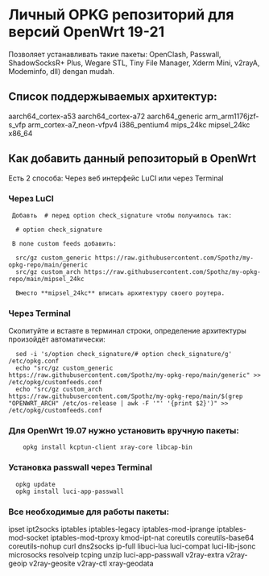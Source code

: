 # Личный OPKG репозиторий для версий OpenWrt 19-21
Позволяет устанавливать такие пакеты: OpenClash, Passwall, ShadowSocksR+ Plus, Wegare STL, Tiny File Manager, Xderm Mini, v2rayA, Modeminfo, dll) dengan mudah.


## Список поддержываемых архитектур:

aarch64_cortex-a53
aarch64_cortex-a72
aarch64_generic
arm_arm1176jzf-s_vfp
arm_cortex-a7_neon-vfpv4
i386_pentium4
mips_24kc
mipsel_24kc
x86_64


## Как добавить данный репозиторый в OpenWrt
Есть 2 способа:
Через веб интерфейс LuCI или через Terminal

### Через LuCI
     Добавть  # перед option check_signature чтобы получилось так:
  
      # option check_signature

     В поле custom feeds добавить:

      src/gz custom_generic https://raw.githubusercontent.com/Spothz/my-opkg-repo/main/generic
      src/gz custom_arch https://raw.githubusercontent.com/Spothz/my-opkg-repo/main/mipsel_24kc
    
      Вместо **mipsel_24kc** вписать архитектуру своего роутера.
 
### Через Terminal
  Скопитуйте и вставте в терминал строки, определение архитектуры произойдёт автоматически:
      
      sed -i 's/option check_signature/# option check_signature/g' /etc/opkg.conf
      echo "src/gz custom_generic https://raw.githubusercontent.com/Spothz/my-opkg-repo/main/generic" >> /etc/opkg/customfeeds.conf
      echo "src/gz custom_arch https://raw.githubusercontent.com/Spothz/my-opkg-repo/main/$(grep "OPENWRT_ARCH" /etc/os-release | awk -F '"' '{print $2}')" >> /etc/opkg/customfeeds.conf
      

   ### Для OpenWrt 19.07 нужно установить вручную пакеты:
        opkg install kcptun-client xray-core libcap-bin
 
### Установка passwall через Terminal
  
      opkg update
      opkg install luci-app-passwall
      
### Все необходимые для работы пакеты:

ipset 
ipt2socks 
iptables iptables-legacy 
iptables-mod-iprange
iptables-mod-socket iptables-mod-tproxy 
kmod-ipt-nat 
coreutils 
coreutils-base64 
coreutils-nohup 
curl
dns2socks 
ip-full 
libuci-lua 
luci-compat
luci-lib-jsonc 
microsocks 
resolveip 
tcping 
unzip
luci-app-passwall
v2ray-extra
v2ray-geoip
v2ray-geosite
v2ray-ctl 
xray-geodata
